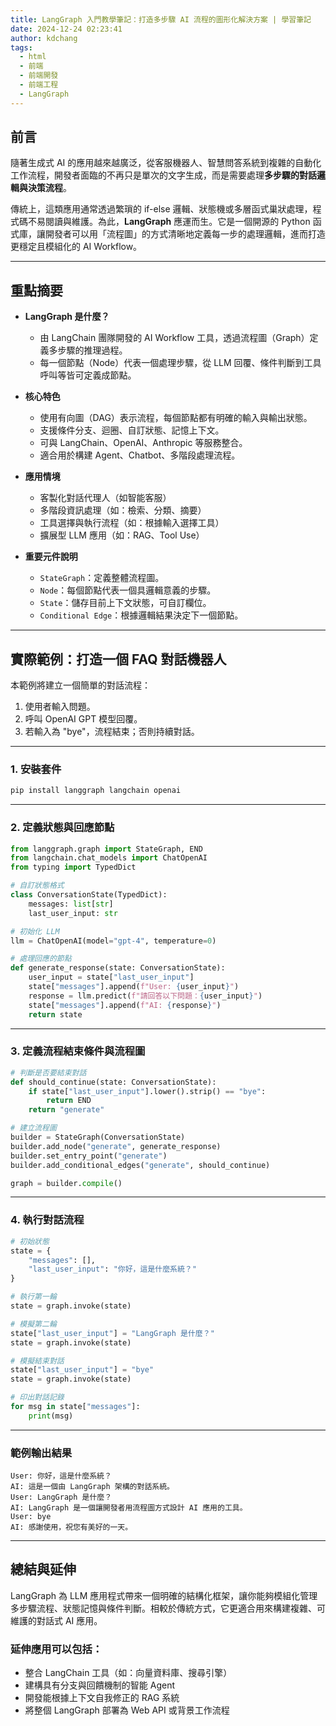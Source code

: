 ```yaml
---
title: LangGraph 入門教學筆記：打造多步驟 AI 流程的圖形化解決方案 | 學習筆記
date: 2024-12-24 02:23:41
author: kdchang
tags:
  - html
  - 前端
  - 前端開發
  - 前端工程
  - LangGraph
---
```


## 前言

隨著生成式 AI 的應用越來越廣泛，從客服機器人、智慧問答系統到複雜的自動化工作流程，開發者面臨的不再只是單次的文字生成，而是需要處理**多步驟的對話邏輯與決策流程**。

傳統上，這類應用通常透過繁瑣的 if-else 邏輯、狀態機或多層函式巢狀處理，程式碼不易閱讀與維護。為此，**LangGraph** 應運而生。它是一個開源的 Python 函式庫，讓開發者可以用「流程圖」的方式清晰地定義每一步的處理邏輯，進而打造更穩定且模組化的 AI Workflow。

---

## 重點摘要

- **LangGraph 是什麼？**

  - 由 LangChain 團隊開發的 AI Workflow 工具，透過流程圖（Graph）定義多步驟的推理過程。
  - 每一個節點（Node）代表一個處理步驟，從 LLM 回覆、條件判斷到工具呼叫等皆可定義成節點。

- **核心特色**

  - 使用有向圖（DAG）表示流程，每個節點都有明確的輸入與輸出狀態。
  - 支援條件分支、迴圈、自訂狀態、記憶上下文。
  - 可與 LangChain、OpenAI、Anthropic 等服務整合。
  - 適合用於構建 Agent、Chatbot、多階段處理流程。

- **應用情境**

  - 客製化對話代理人（如智能客服）
  - 多階段資訊處理（如：檢索、分類、摘要）
  - 工具選擇與執行流程（如：根據輸入選擇工具）
  - 擴展型 LLM 應用（如：RAG、Tool Use）

- **重要元件說明**

  - `StateGraph`：定義整體流程圖。
  - `Node`：每個節點代表一個具邏輯意義的步驟。
  - `State`：儲存目前上下文狀態，可自訂欄位。
  - `Conditional Edge`：根據邏輯結果決定下一個節點。

---

## 實際範例：打造一個 FAQ 對話機器人

本範例將建立一個簡單的對話流程：

1. 使用者輸入問題。
2. 呼叫 OpenAI GPT 模型回覆。
3. 若輸入為 "bye"，流程結束；否則持續對話。

---

### 1. 安裝套件

```bash
pip install langgraph langchain openai
```

---

### 2. 定義狀態與回應節點

```python
from langgraph.graph import StateGraph, END
from langchain.chat_models import ChatOpenAI
from typing import TypedDict

# 自訂狀態格式
class ConversationState(TypedDict):
    messages: list[str]
    last_user_input: str

# 初始化 LLM
llm = ChatOpenAI(model="gpt-4", temperature=0)

# 處理回應的節點
def generate_response(state: ConversationState):
    user_input = state["last_user_input"]
    state["messages"].append(f"User: {user_input}")
    response = llm.predict(f"請回答以下問題：{user_input}")
    state["messages"].append(f"AI: {response}")
    return state
```

---

### 3. 定義流程結束條件與流程圖

```python
# 判斷是否要結束對話
def should_continue(state: ConversationState):
    if state["last_user_input"].lower().strip() == "bye":
        return END
    return "generate"

# 建立流程圖
builder = StateGraph(ConversationState)
builder.add_node("generate", generate_response)
builder.set_entry_point("generate")
builder.add_conditional_edges("generate", should_continue)

graph = builder.compile()
```

---

### 4. 執行對話流程

```python
# 初始狀態
state = {
    "messages": [],
    "last_user_input": "你好，這是什麼系統？"
}

# 執行第一輪
state = graph.invoke(state)

# 模擬第二輪
state["last_user_input"] = "LangGraph 是什麼？"
state = graph.invoke(state)

# 模擬結束對話
state["last_user_input"] = "bye"
state = graph.invoke(state)

# 印出對話記錄
for msg in state["messages"]:
    print(msg)
```

---

### 範例輸出結果

```
User: 你好，這是什麼系統？
AI: 這是一個由 LangGraph 架構的對話系統。
User: LangGraph 是什麼？
AI: LangGraph 是一個讓開發者用流程圖方式設計 AI 應用的工具。
User: bye
AI: 感謝使用，祝您有美好的一天。
```

---

## 總結與延伸

LangGraph 為 LLM 應用程式帶來一個明確的結構化框架，讓你能夠模組化管理多步驟流程、狀態記憶與條件判斷。相較於傳統方式，它更適合用來構建複雜、可維護的對話式 AI 應用。

### 延伸應用可以包括：

- 整合 LangChain 工具（如：向量資料庫、搜尋引擎）
- 建構具有分支與回饋機制的智能 Agent
- 開發能根據上下文自我修正的 RAG 系統
- 將整個 LangGraph 部署為 Web API 或背景工作流程
